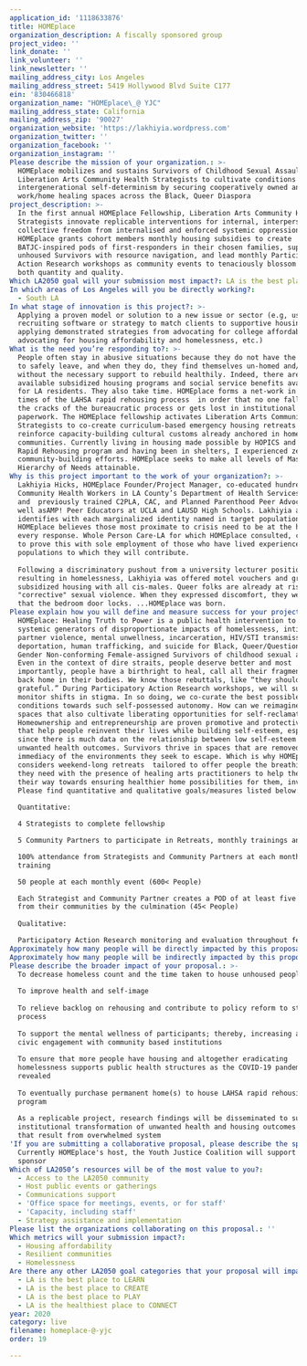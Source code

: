 ```yaml
---
application_id: '1118633876'
title: HOMEplace
organization_description: A fiscally sponsored group
project_video: ''
link_donate: ''
link_volunteer: ''
link_newsletter: ''
mailing_address_city: Los Angeles
mailing_address_street: 5419 Hollywood Blvd Suite C177
ein: '830466818'
organization_name: "HOMEplace\_@ YJC"
mailing_address_state: California
mailing_address_zip: '90027'
organization_website: 'https://lakhiyia.wordpress.com'
organization_twitter: ''
organization_facebook: ''
organization_instagram: ''
Please describe the mission of your organization.: >-
  HOMEplace mobilizes and sustains Survivors of Childhood Sexual Assault as
  Liberation Arts Community Health Strategists to cultivate conditions for
  intergenerational self-determinism by securing cooperatively owned and run
  work/home healing spaces across the Black, Queer Diaspora
project_description: >-
  In the first annual HOMEplace Fellowship, Liberation Arts Community Health
  Strategists innovate replicable interventions for internal, interpersonal, and
  collective freedom from internalised and enforced systemic oppression.
  HOMEplace grants cohort members monthly housing subsidies to create
  BATJC-inspired pods of first-responders in their chosen families, support
  unhoused Survivors with resource navigation, and lead monthly Participatory
  Action Research workshops as community events to tenaciously blossom impact in
  both quantity and quality. 
Which LA2050 goal will your submission most impact?: LA is the best place to LIVE
In which areas of Los Angeles will you be directly working?:
  - South LA
In what stage of innovation is this project?: >-
  Applying a proven model or solution to a new issue or sector (e.g, using a job
  recruiting software or strategy to match clients to supportive housing sites,
  applying demonstrated strategies from advocating for college affordability to
  advocating for housing affordability and homelessness, etc.)
What is the need you’re responding to?: >-
  People often stay in abusive situations because they do not have the resources
  to safely leave, and when they do, they find themselves un-homed and/or
  without the necessary support to rebuild healthily. Indeed, there are
  available subsidized housing programs and social service benefits available
  for LA residents. They also take time. HOMEplace forms a net-work in the gap
  times of the LAHSA rapid rehousing process  in order that no one falls through
  the cracks of the bureaucratic process or gets lost in institutional
  paperwork. The HOMEplace fellowship activates Liberation Arts Community Health
  Strategists to co-create curriculum-based emergency housing retreats that
  reinforce capacity-building cultural customs already anchored in home
  communities. Currently living in housing made possible by HOPICS and LAHSA’s
  Rapid Rehousing program and having been in shelters, I experienced zero
  community-building efforts. HOMEplace seeks to make all levels of Maslow’s
  Hierarchy of Needs attainable. 
Why is this project important to the work of your organization?: >-
  Lakhiyia Hicks, HOMEplace Founder/Project Manager, co-educated hundreds of
  Community Health Workers in LA County’s Department of Health Services 2018-19;
  and  previously trained C2PLA, CAC, and Planned Parenthood Peer Advocates as
  well asAMP! Peer Educators at UCLA and LAUSD High Schools. Lakhiyia also
  identifies with each marginalized identity named in target populations.
  HOMEplace believes those most proximate to crisis need to be at the heart of
  every response. Whole Person Care-LA for which HOMEplace consulted, continues
  to prove this with sole employment of those who have lived experience in the
  populations to which they will contribute.
   
  Following a discriminatory pushout from a university lecturer position
  resulting in homelessness, Lakhiyia was offered motel vouchers and group
  subsidized housing with all cis-males. Queer folks are already at risk for
  "corrective" sexual violence. When they expressed discomfort, they were told
  that the bedroom door locks. ...HOMEplace was born.
Please explain how you will define and measure success for your project.: >-
  HOMEplace: Healing Truth to Power is a public health intervention to uproot
  systemic generators of disproportionate impacts of homelessness, intimate
  partner violence, mental unwellness, incarceration, HIV/STI transmission,
  deportation, human trafficking, and suicide for Black, Queer/Questioning and
  Gender Non-conforming Female-assigned Survivors of childhood sexual assault.
  Even in the context of dire straits, people deserve better and most
  importantly, people have a birthright to heal, call all their fragmented parts
  back home in their bodies. We know those rebuttals, like “they should be
  grateful.” During Participatory Action Research workshops, we will survey and
  monitor shifts in stigma. In so doing, we co-curate the best possible
  conditions towards such self-possessed autonomy. How can we reimagine safe
  spaces that also cultivate liberating opportunities for self-reclamation?
  Homeownership and entrepreneurship are proven promotive and protective factors
  that help people reinvent their lives while building self-esteem, especially
  since there is much data on the relationship between low self-esteem and
  unwanted health outcomes. Survivors thrive in spaces that are removed from the
  immediacy of the environments they seek to escape. Which is why HOMEplace
  considers weekend-long retreats  tailored to offer people the breathing space
  they need with the presence of healing arts practitioners to help them process
  their way towards ensuring healthier home possibilities for them, invaluable.
  Please find quantitative and qualitative goals/measures listed below: 
   
  Quantitative: 

  4 Strategists to complete fellowship 

  5 Community Partners to participate in Retreats, monthly trainings and events 

  100% attendance from Strategists and Community Partners at each monthly
  training 

  50 people at each monthly event (600< People)

  Each Strategist and Community Partner creates a POD of at least five people
  from their communities by the culmination (45< People)
   
  Qualitative: 

  Participatory Action Research monitoring and evaluation throughout fellowship 
Approximately how many people will be directly impacted by this proposal?: '1000'
Approximately how many people will be indirectly impacted by this proposal?: '50000'
Please describe the broader impact of your proposal.: >-
  To decrease homeless count and the time taken to house unhoused people
   
  To improve health and self-image
   
  To relieve backlog on rehousing and contribute to policy reform to streamline
  process
   
  To support the mental wellness of participants; thereby, increasing active
  civic engagement with community based institutions
   
  To ensure that more people have housing and altogether eradicating
  homelessness supports public health structures as the COVID-19 pandemic
  revealed
   
  To eventually purchase permanent home(s) to house LAHSA rapid rehousing
  program
   
  As a replicable project, research findings will be disseminated to support
  institutional transformation of unwanted health and housing outcomes elsewhere
  that result from overwhelmed system
'If you are submitting a collaborative proposal, please describe the specific role of partner organizations in the project.': >-
  Currently HOMEplace's host, the Youth Justice Coalition will support as fiscal
  sponsor 
Which of LA2050’s resources will be of the most value to you?:
  - Access to the LA2050 community
  - Host public events or gatherings
  - Communications support
  - 'Office space for meetings, events, or for staff'
  - 'Capacity, including staff'
  - Strategy assistance and implementation
Please list the organizations collaborating on this proposal.: ''
Which metrics will your submission impact?:
  - Housing affordability
  - Resilient communities
  - Homelessness
Are there any other LA2050 goal categories that your proposal will impact?:
  - LA is the best place to LEARN
  - LA is the best place to CREATE
  - LA is the best place to PLAY
  - LA is the healthiest place to CONNECT
year: 2020
category: live
filename: homeplace-@-yjc
order: 19

---
```

